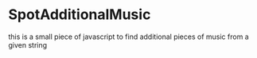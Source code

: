 # SpotAdditionalMusic
this is a small piece of javascript to find additional pieces of music from a given string
